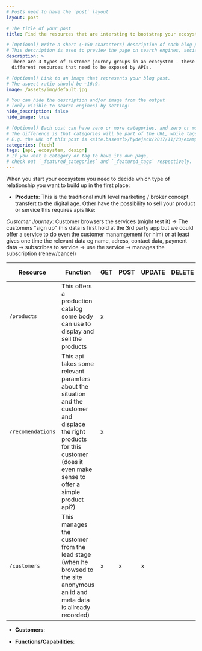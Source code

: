 ```yaml
---
# Posts need to have the `post` layout
layout: post

# The title of your post
title: Find the resources that are intersting to bootstrap your ecosystem

# (Optional) Write a short (~150 characters) description of each blog post.
# This description is used to preview the page on search engines, social media, etc.
description: >
  There are 3 types of customer journey groups in an ecosystem - these journeys have
  different resources that need to be exposed by APIs.  

# (Optional) Link to an image that represents your blog post.
# The aspect ratio should be ~16:9.
image: /assets/img/default.jpg

# You can hide the description and/or image from the output
# (only visible to search engines) by setting:
hide_description: false
hide_image: true

# (Optional) Each post can have zero or more categories, and zero or more tags.
# The difference is that categories will be part of the URL, while tags will not.
# E.g. the URL of this post is <site.baseurl>/hydejack/2017/11/23/example-content/
categories: [tech]
tags: [api, ecosystem, design]
# If you want a category or tag to have its own page,
# check out `_featured_categories` and `_featured_tags` respectively.
---
```


When you start your ecosystem you need to decide which type of relationship you want to build up in the first place: 

* **Products**: This is the traditional multi level marketing / broker concept transfert to the digital age. Other 
have the possibility to sell your product or service this requires apis like: 

*Customer Journey*: 
Customer browsers the services (might test it) -> The customers "sign up" (his data is first hold at the 3rd party app but we could offer a service to do even the customer manamgement for him) or at least gives one time the relevant data eg name, adress, contact data, payment data -> subscribes to service -> use the service -> manages the subscription (renew/cancel)

Resource | Function  | GET | POST | UPDATE | DELETE | Example APIs
---|---|---|---|---|---|---
`/products` | This offers a production catalog some body can use to display and sell the products | x |||| [Zalando Shop API](https://api.zalando.com/swagger/index.html)
`/recomendations` | This api takes some relevant paramters about the situation and the customer and displace the right products for this customer (does it even make sense to offer a simple product api?) | x | | | | ?
`/customers` | This manages the customer from the lead stage (when he browsed to the site anonymous an id and meta data is allready recorded) | x | x | x | | ?  

* **Customers**:

* **Functions/Capabilities**: